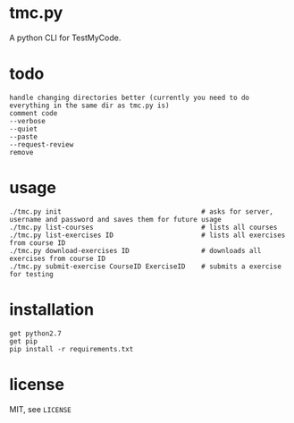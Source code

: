 tmc.py
======

A python CLI for TestMyCode.

todo
====

    handle changing directories better (currently you need to do everything in the same dir as tmc.py is)
    comment code
    --verbose
    --quiet
    --paste
    --request-review
    remove

usage
=====

    ./tmc.py init                                   # asks for server, username and password and saves them for future usage
    ./tmc.py list-courses                           # lists all courses
    ./tmc.py list-exercises ID                      # lists all exercises from course ID
    ./tmc.py download-exercises ID                  # downloads all exercises from course ID
    ./tmc.py submit-exercise CourseID ExerciseID    # submits a exercise for testing

installation
============

    get python2.7
    get pip
    pip install -r requirements.txt

license
=======

MIT, see `LICENSE`
